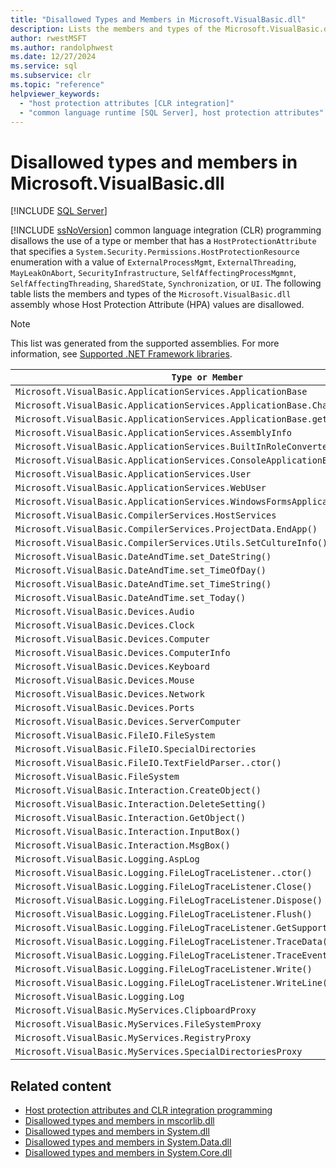 ```yaml
---
title: "Disallowed Types and Members in Microsoft.VisualBasic.dll"
description: Lists the members and types of the Microsoft.VisualBasic.dll assembly whose Host Protection Attribute (HPA) values are disallowed.
author: rwestMSFT
ms.author: randolphwest
ms.date: 12/27/2024
ms.service: sql
ms.subservice: clr
ms.topic: "reference"
helpviewer_keywords:
  - "host protection attributes [CLR integration]"
  - "common language runtime [SQL Server], host protection attributes"
---
```

# Disallowed types and members in Microsoft.VisualBasic.dll

[!INCLUDE [SQL Server](../../includes/applies-to-version/sqlserver.md)]

[!INCLUDE [ssNoVersion](../../includes/ssnoversion-md.md)] common language integration (CLR) programming disallows the use of a type or member that has a `HostProtectionAttribute` that specifies a `System.Security.Permissions.HostProtectionResource` enumeration with a value of `ExternalProcessMgmt`, `ExternalThreading`, `MayLeakOnAbort`, `SecurityInfrastructure`, `SelfAffectingProcessMgmnt`, `SelfAffectingThreading`, `SharedState`, `Synchronization`, or `UI`. The following table lists the members and types of the `Microsoft.VisualBasic.dll` assembly whose Host Protection Attribute (HPA) values are disallowed.

> [!NOTE]  
> This list was generated from the supported assemblies. For more information, see [Supported .NET Framework libraries](../clr-integration/database-objects/supported-net-framework-libraries.md).

| `Type or Member` | `HPA Value(s)` |
| --- | --- |
| `Microsoft.VisualBasic.ApplicationServices.ApplicationBase` | `ExternalProcessMgmt` |
| `Microsoft.VisualBasic.ApplicationServices.ApplicationBase.ChangeCulture()` | `ExternalProcessMgmt` |
| `Microsoft.VisualBasic.ApplicationServices.ApplicationBase.get_Info()` | `ExternalProcessMgmt` |
| `Microsoft.VisualBasic.ApplicationServices.AssemblyInfo` | `ExternalProcessMgmt` |
| `Microsoft.VisualBasic.ApplicationServices.BuiltInRoleConverter` | `SharedState` |
| `Microsoft.VisualBasic.ApplicationServices.ConsoleApplicationBase` | `ExternalProcessMgmt` |
| `Microsoft.VisualBasic.ApplicationServices.User` | `ExternalProcessMgmt` |
| `Microsoft.VisualBasic.ApplicationServices.WebUser` | `ExternalProcessMgmt` |
| `Microsoft.VisualBasic.ApplicationServices.WindowsFormsApplicationBase` | `ExternalProcessMgmt` |
| `Microsoft.VisualBasic.CompilerServices.HostServices` | `SharedState` |
| `Microsoft.VisualBasic.CompilerServices.ProjectData.EndApp()` | `SelfAffectingProcessMgmt` |
| `Microsoft.VisualBasic.CompilerServices.Utils.SetCultureInfo()` | `SelfAffectingThreading` |
| `Microsoft.VisualBasic.DateAndTime.set_DateString()` | `ExternalProcessMgmt` |
| `Microsoft.VisualBasic.DateAndTime.set_TimeOfDay()` | `ExternalProcessMgmt` |
| `Microsoft.VisualBasic.DateAndTime.set_TimeString()` | `ExternalProcessMgmt` |
| `Microsoft.VisualBasic.DateAndTime.set_Today()` | `ExternalProcessMgmt` |
| `Microsoft.VisualBasic.Devices.Audio` | `ExternalProcessMgmt` |
| `Microsoft.VisualBasic.Devices.Clock` | `ExternalProcessMgmt` |
| `Microsoft.VisualBasic.Devices.Computer` | `ExternalProcessMgmt` |
| `Microsoft.VisualBasic.Devices.ComputerInfo` | `ExternalProcessMgmt` |
| `Microsoft.VisualBasic.Devices.Keyboard` | `ExternalProcessMgmt` |
| `Microsoft.VisualBasic.Devices.Mouse` | `ExternalProcessMgmt` |
| `Microsoft.VisualBasic.Devices.Network` | `ExternalProcessMgmt` |
| `Microsoft.VisualBasic.Devices.Ports` | `ExternalProcessMgmt` |
| `Microsoft.VisualBasic.Devices.ServerComputer` | `ExternalProcessMgmt` |
| `Microsoft.VisualBasic.FileIO.FileSystem` | `ExternalProcessMgmt` |
| `Microsoft.VisualBasic.FileIO.SpecialDirectories` | `ExternalProcessMgmt` |
| `Microsoft.VisualBasic.FileIO.TextFieldParser..ctor()` | `ExternalProcessMgmt` |
| `Microsoft.VisualBasic.FileSystem` | `ExternalProcessMgmt` |
| `Microsoft.VisualBasic.Interaction.CreateObject()` | `ExternalProcessMgmt` |
| `Microsoft.VisualBasic.Interaction.DeleteSetting()` | `ExternalProcessMgmt` |
| `Microsoft.VisualBasic.Interaction.GetObject()` | `ExternalProcessMgmt` |
| `Microsoft.VisualBasic.Interaction.InputBox()` | `UI` |
| `Microsoft.VisualBasic.Interaction.MsgBox()` | `UI` |
| `Microsoft.VisualBasic.Logging.AspLog` | `ExternalProcessMgmt` |
| `Microsoft.VisualBasic.Logging.FileLogTraceListener..ctor()` | `ExternalProcessMgmt` |
| `Microsoft.VisualBasic.Logging.FileLogTraceListener.Close()` | `Synchronization` |
| `Microsoft.VisualBasic.Logging.FileLogTraceListener.Dispose()` | `Synchronization` |
| `Microsoft.VisualBasic.Logging.FileLogTraceListener.Flush()` | `Synchronization` |
| `Microsoft.VisualBasic.Logging.FileLogTraceListener.GetSupportedAttributes()` | `Synchronization` |
| `Microsoft.VisualBasic.Logging.FileLogTraceListener.TraceData()` | `Synchronization` |
| `Microsoft.VisualBasic.Logging.FileLogTraceListener.TraceEvent()` | `Synchronization` |
| `Microsoft.VisualBasic.Logging.FileLogTraceListener.Write()` | `Synchronization` |
| `Microsoft.VisualBasic.Logging.FileLogTraceListener.WriteLine()` | `Synchronization` |
| `Microsoft.VisualBasic.Logging.Log` | `ExternalProcessMgmt` |
| `Microsoft.VisualBasic.MyServices.ClipboardProxy` | `ExternalProcessMgmt` |
| `Microsoft.VisualBasic.MyServices.FileSystemProxy` | `ExternalProcessMgmt` |
| `Microsoft.VisualBasic.MyServices.RegistryProxy` | `ExternalProcessMgmt` |
| `Microsoft.VisualBasic.MyServices.SpecialDirectoriesProxy` | `ExternalProcessMgmt` |

## Related content

- [Host protection attributes and CLR integration programming](host-protection-attributes-and-clr-integration-programming.md)
- [Disallowed types and members in mscorlib.dll](disallowed-types-and-members-in-mscorlib-dll.md)
- [Disallowed types and members in System.dll](disallowed-types-and-members-in-system-dll.md)
- [Disallowed types and members in System.Data.dll](disallowed-types-and-members-in-system-data-dll.md)
- [Disallowed types and members in System.Core.dll](disallowed-types-and-members-in-system-core-dll.md)
